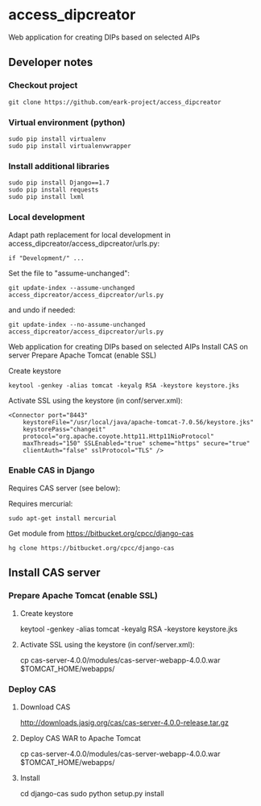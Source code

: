 # access_dipcreator
Web application for creating DIPs based on selected AIPs

## Developer notes

### Checkout project

    git clone https://github.com/eark-project/access_dipcreator

### Virtual environment (python)

    sudo pip install virtualenv
    sudo pip install virtualenvwrapper

### Install additional libraries

    sudo pip install Django==1.7
    sudo pip install requests
    sudo pip install lxml

### Local development

Adapt path replacement for local development in access_dipcreator/access_dipcreator/urls.py:

    if "Development/" ...

Set the file to "assume-unchanged":

    git update-index --assume-unchanged access_dipcreator/access_dipcreator/urls.py

and undo if needed:

    git update-index --no-assume-unchanged access_dipcreator/access_dipcreator/urls.py

Web application for creating DIPs based on selected AIPs
Install CAS on server
Prepare Apache Tomcat (enable SSL)

Create keystore

    keytool -genkey -alias tomcat -keyalg RSA -keystore keystore.jks

Activate SSL using the keystore (in conf/server.xml):

    <Connector port="8443" 
        keystoreFile="/usr/local/java/apache-tomcat-7.0.56/keystore.jks" 
        keystorePass="changeit" 
        protocol="org.apache.coyote.http11.Http11NioProtocol"
        maxThreads="150" SSLEnabled="true" scheme="https" secure="true"
        clientAuth="false" sslProtocol="TLS" />

### Enable CAS in Django

Requires CAS server (see below):

Requires mercurial:

    sudo apt-get install mercurial

Get module from https://bitbucket.org/cpcc/django-cas

    hg clone https://bitbucket.org/cpcc/django-cas
    
## Install CAS server

### Prepare Apache Tomcat (enable SSL)

1. Create keystore

    keytool -genkey -alias tomcat -keyalg RSA -keystore keystore.jks

2. Activate SSL using the keystore (in conf/server.xml):

    <Connector port="8443" 
        keystoreFile="/usr/local/java/apache-tomcat-7.0.56/keystore.jks" 
        keystorePass="changeit" 
        protocol="org.apache.coyote.http11.Http11NioProtocol"
        maxThreads="150" SSLEnabled="true" scheme="https" secure="true"
        clientAuth="false" sslProtocol="TLS" />


    cp cas-server-4.0.0/modules/cas-server-webapp-4.0.0.war $TOMCAT_HOME/webapps/

### Deploy CAS

1. Download CAS

    http://downloads.jasig.org/cas/cas-server-4.0.0-release.tar.gz

2. Deploy CAS WAR to Apache Tomcat

    cp cas-server-4.0.0/modules/cas-server-webapp-4.0.0.war $TOMCAT_HOME/webapps/

3. Install

    cd django-cas
    sudo python setup.py install


